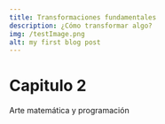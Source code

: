 ```yaml
---
title: Transformaciones fundamentales
description: ¿Cómo transformar algo?
img: /testImage.png
alt: my first blog post
---
```




# Capitulo 2

Arte matemática y programación